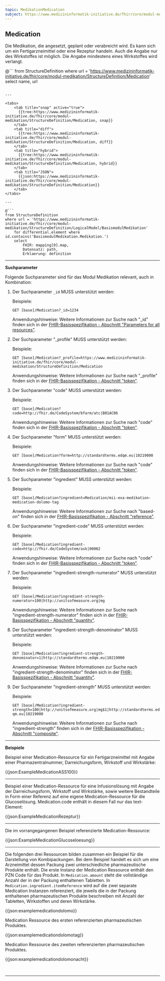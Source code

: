 ```yaml
---
topic: MedikationMedication
subject: https://www.medizininformatik-initiative.de/fhir/core/modul-medikation/StructureDefinition/Medication
---
```


## Medication

Die Medikation, die angesetzt, geplant oder verabreicht wird. Es kann sich um ein Fertigarzneimittel oder eine Rezeptur handeln. Auch die Angabe nur des Wirkstoffes ist möglich. Die Angabe mindestens eines Wirkstoffes wird verlangt.

@```
from StructureDefinition 
where url = 'https://www.medizininformatik-initiative.de/fhir/core/modul-medikation/StructureDefinition/Medication'
select
    name,
    url
```

---

<tabs>
    <tab title="snap" active="true">
      {{tree:https://www.medizininformatik-initiative.de/fhir/core/modul-medikation/StructureDefinition/Medication, snap}}
    </tab>
    <tab title="diff">
      {{tree:https://www.medizininformatik-initiative.de/fhir/core/modul-medikation/StructureDefinition/Medication, diff}}
    </tab>
    <tab title="hybrid">
      {{tree:https://www.medizininformatik-initiative.de/fhir/core/modul-medikation/StructureDefinition/Medication, hybrid}}
    </tab>
    <tab title="JSON">
      {{json:https://www.medizininformatik-initiative.de/fhir/core/modul-medikation/StructureDefinition/Medication}}
    </tab>
</tabs>

---

@```
from StructureDefinition 
where url = 'https://www.medizininformatik-initiative.de/fhir/core/modul-medikation/StructureDefinition/LogicalModel/BasismodulMedikation'
    for differential.element where id.contains('BasismodulMedikation.Medikation.')
    select 
        FHIR: mapping[0].map,
        Datensatz: path, 
        Erklaerung: definition 
```

---

**Suchparameter**

Folgende Suchparameter sind für das Modul Medikation relevant, auch in Kombination:

1. Der Suchparameter ```_id``` MUSS unterstützt werden:

    Beispiele: 

    ```GET [base]/Medication?_id=1234```
    
    Anwendungshinweise: Weitere Informationen zur Suche nach "_id" finden sich in der [FHIR-Basisspezifikation - Abschnitt "Parameters for all resources"](http://hl7.org/fhir/R4/search.html#all).

2. Der Suchparameter "_profile" MUSS unterstützt werden:

    Beispiele:
    
    ```GET [base]/Medication?_profile=https://www.medizininformatik-initiative.de/fhir/core/modul-medikation/StructureDefinition/Medication```
    
    Anwendungshinweise: Weitere Informationen zur Suche nach "_profile" finden sich in der [FHIR-Basisspezifikation - Abschnitt "token"](http://hl7.org/fhir/R4/search.html#all).

3. Der Suchparameter "code" MUSS unterstützt werden:

    Beispiele:

    ```GET [base]/Medication?code=http://fhir.de/CodeSystem/bfarm/atc|B01AC06```
    
    Anwendungshinweise: Weitere Informationen zur Suche nach "code" finden sich in der [FHIR-Basisspezifikation - Abschnitt "token"](http://hl7.org/fhir/R4/search.html#token).

4. Der Suchparameter "form" MUSS unterstützt werden:

    Beispiele:

    ```GET [base]/Medication?form=http://standardterms.edqm.eu|10219000```
    
    Anwendungshinweise: Weitere Informationen zur Suche nach "code" finden sich in der [FHIR-Basisspezifikation - Abschnitt "token"](http://hl7.org/fhir/R4/search.html#token).

5. Der Suchparameter "ingredient" MUSS unterstützt werden:

    Beispiele:

    ```GET [base]/Medication?ingredient=Medication/mii-exa-medikation-medication-dolomo-tag```

    Anwendungshinweise: Weitere Informationen zur Suche nach "based-on" finden sich in der [FHIR-Basisspezifikation - Abschnitt "reference"](http://hl7.org/fhir/R4/search.html#reference).

6. Der Suchparameter "ingredient-code" MUSS unterstützt werden:

    Beispiele:

    ```GET [base]/Medication?ingredient-code=http://fhir.de/CodeSystem/ask|00002```
    
    Anwendungshinweise: Weitere Informationen zur Suche nach "code" finden sich in der [FHIR-Basisspezifikation - Abschnitt "token"](http://hl7.org/fhir/R4/search.html#token).

7. Der Suchparameter "ingredient-strength-numerator" MUSS unterstützt werden:

    Beispiele:

    ```GET [base]/Medication?ingredient-strength-numerator=100|http://unitsofmeasure.org|mg```
    
    Anwendungshinweise: Weitere Informationen zur Suche nach "ingredient-strength-numerator" finden sich in der [FHIR-Basisspezifikation - Abschnitt "quantity"](https://hl7.org/fhir/search.html#quantity).

8. Der Suchparameter "ingredient-strength-denominator" MUSS unterstützt werden:

    Beispiele:

    ```GET [base]/Medication?ingredient-strength-denominator=1|http://standardterms.edqm.eu|10219000```
    
    Anwendungshinweise: Weitere Informationen zur Suche nach "ingredient-strength-denominator" finden sich in der [FHIR-Basisspezifikation - Abschnitt "quantity"](https://hl7.org/fhir/search.html#quantity).

9. Der Suchparameter "ingredient-strength" MUSS unterstützt werden:

    Beispiele:

    ```GET [base]/Medication?ingredient-strength=100|http://unitsofmeasure.org|mg$1|http://standardterms.edqm.eu|10219000```
    
    Anwendungshinweise: Weitere Informationen zur Suche nach "ingredient-strength" finden sich in der [FHIR-Basisspezifikation - Abschnitt "composite"](http://hl7.org/fhir/search.html#composite).
---

**Beispiele**

Beispiel einer Medication-Ressource für ein Fertigarzneimittel mit Angabe einer Pharmazentralnummer, Darreichungsform, Wirkstoff und Wirkstärke:

{{json:ExampleMedicationASS100}}
<br>

---

Beispiel einer Medication-Ressource für eine Infusionslösung mit Angabe der Darreichungsform, Wirkstoff und Wirkstärke, sowie weitere Bestandteile in Form einer Referenz auf eine eigene Medication-Ressource für die Glucoselösung. Medication.code enthält in diesem Fall nur das text-Element:

{{json:ExampleMedicationRezeptur}}
<br>

---

Die im vorrangegangenen Beispiel referenzierte Medication-Ressource:

{{json:ExampleMedicationGlucoseloesung}}
<br>

---

Die folgenden drei Ressourcen bilden zusammen ein Beispiel für die Darstellung von Kombipackungen. Bei dem Beispiel handelt es sich um eine Arzneimittel dessen Packung zwei unterschiedliche pharmazeutische Produkte enthält. Die erste Instanz der Medication Ressource enthält den PZN Code für das Produkt. In `Medication.amount` steht die vollständige Anzahl der in der Packung enthaltenen Tabletten. In `Medication.ingredient.itemReference` wird auf die zwei separate Medication Instanzen referenziert, die jeweils die in der Packung enthaltenen pharmazeutischen Produkte beschreiben mit Anzahl der Tabletten, Wirkstoffen und deren Wirkstärke.

{{json:examplemedicationdolomo}}

Medication Ressource des ersten referenzierten pharmazeutischen Produktes.

{{json:examplemedicationdolomotag}}

Medication Ressource des zweiten referenzierten pharmazeutischen Produktes.

{{json:examplemedicationdolomonacht}}

<br>

---
